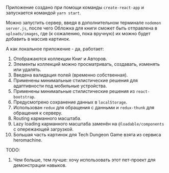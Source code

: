 Приложение создано при помощи команды `create-react-app` и запускается командой `yarn start`.

Можно запустить сервер, введя в дополнительном терминале `nodemon server.js`,
после чего Обложка для книги сможет быть отправлена в `uploads/images`, где
(к сожалению, пока вручную) их можно будет добавить в массив картинок.

А как локальное приложение - да, работает:
1) Отображаются коллекции Книг и Авторов.
2) Элементы коллекций можно просматривать, создавать, изменять или удалять.
3) Введена валидация полей (временно собственная).
4) Применены минимальные стилистические решения для адаптивности под мобильные устройства.
5) Применены минимальные стилистические решения из `react-bootstrap`.
6) Предусмотрено сохранение данных в `localStorage`.
7) Использован `redux` для обращения с данными и `redux-thunk` для обращения к серверу.
8) Routing карманного масштаба.
9) Lazy loading карманного масштаба заменён на `@loadable/components` с опережающей загрузкой.
10) Большая часть картинок для Tech Dungeon Game взята из сервиса heromachine.


TODO:
1) Чем больше, тем лучше: хочу использовать этот пет-проект для демонстрации навыков.